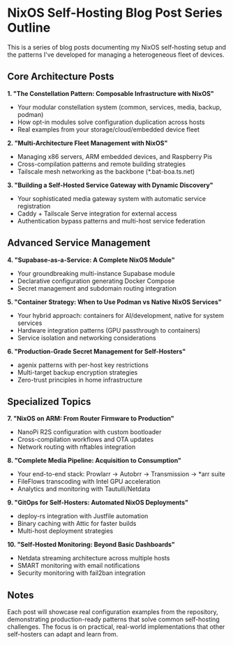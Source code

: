 # NixOS Self-Hosting Blog Post Series Outline

This is a series of blog posts documenting my NixOS self-hosting setup and the patterns I've developed for managing a heterogeneous fleet of devices.

## Core Architecture Posts

**1. "The Constellation Pattern: Composable Infrastructure with NixOS"**
- Your modular constellation system (common, services, media, backup, podman)
- How opt-in modules solve configuration duplication across hosts
- Real examples from your storage/cloud/embedded device fleet

**2. "Multi-Architecture Fleet Management with NixOS"**
- Managing x86 servers, ARM embedded devices, and Raspberry Pis
- Cross-compilation patterns and remote building strategies  
- Tailscale mesh networking as the backbone (*.bat-boa.ts.net)

**3. "Building a Self-Hosted Service Gateway with Dynamic Discovery"**  
- Your sophisticated media gateway system with automatic service registration
- Caddy + Tailscale Serve integration for external access
- Authentication bypass patterns and multi-host service federation

## Advanced Service Management

**4. "Supabase-as-a-Service: A Complete NixOS Module"**
- Your groundbreaking multi-instance Supabase module
- Declarative configuration generating Docker Compose
- Secret management and subdomain routing integration

**5. "Container Strategy: When to Use Podman vs Native NixOS Services"**
- Your hybrid approach: containers for AI/development, native for system services
- Hardware integration patterns (GPU passthrough to containers)
- Service isolation and networking considerations

**6. "Production-Grade Secret Management for Self-Hosters"**
- agenix patterns with per-host key restrictions
- Multi-target backup encryption strategies
- Zero-trust principles in home infrastructure

## Specialized Topics

**7. "NixOS on ARM: From Router Firmware to Production"**
- NanoPi R2S configuration with custom bootloader
- Cross-compilation workflows and OTA updates
- Network routing with nftables integration

**8. "Complete Media Pipeline: Acquisition to Consumption"**
- Your end-to-end stack: Prowlarr → Autobrr → Transmission → *arr suite
- FileFlows transcoding with Intel GPU acceleration
- Analytics and monitoring with Tautulli/Netdata

**9. "GitOps for Self-Hosters: Automated NixOS Deployments"**
- deploy-rs integration with Justfile automation
- Binary caching with Attic for faster builds
- Multi-host deployment strategies

**10. "Self-Hosted Monitoring: Beyond Basic Dashboards"**
- Netdata streaming architecture across multiple hosts
- SMART monitoring with email notifications
- Security monitoring with fail2ban integration

## Notes

Each post will showcase real configuration examples from the repository, demonstrating production-ready patterns that solve common self-hosting challenges. The focus is on practical, real-world implementations that other self-hosters can adapt and learn from.